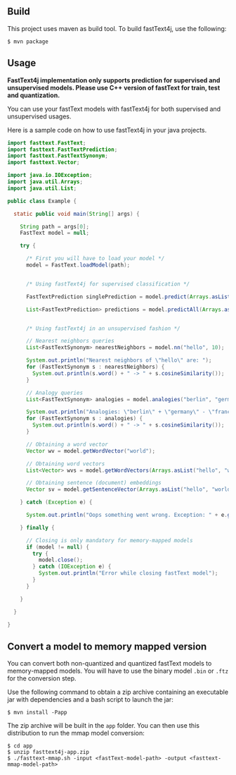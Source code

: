 ## Build

This project uses maven as build tool. To build fastText4j, use the following:

``` shell
$ mvn package
```

## Usage

**FastText4j implementation only supports prediction for supervised and unsupervised models. Please use C++ version of fastText for train, test and quantization.**

You can use your fastText models with fastText4j for both supervised and unsupervised usages.

Here is a sample code on how to use fastText4j in your java projects.

``` java
import fasttext.FastText;
import fasttext.FastTextPrediction;
import fasttext.FastTextSynonym;
import fasttext.Vector;

import java.io.IOException;
import java.util.Arrays;
import java.util.List;

public class Example {

  static public void main(String[] args) {

    String path = args[0];
    FastText model = null;

    try {

      /* First you will have to load your model */
      model = FastText.loadModel(path);


      /* Using fastText4j for supervised classification */

      FastTextPrediction singlePrediction = model.predict(Arrays.asList("hello", "world", "!"));

      List<FastTextPrediction> predictions = model.predictAll(Arrays.asList("hello", "world", "!"));


      /* Using fastText4j in an unsupervised fashion */

      // Nearest neighbors queries
      List<FastTextSynonym> nearestNeighbors = model.nn("hello", 10);

      System.out.println("Nearest neighbors of \"hello\" are: ");
      for (FastTextSynonym s : nearestNeighbors) {
        System.out.println(s.word() + " -> " + s.cosineSimilarity());
      }

      // Analogy queries
      List<FastTextSynonym> analogies = model.analogies("berlin", "germany", "france", 10);

      System.out.println("Analogies: \"berlin\" + \"germany\" - \"france\" : ");
      for (FastTextSynonym s : analogies) {
        System.out.println(s.word() + " -> " + s.cosineSimilarity());
      }

      // Obtaining a word vector
      Vector wv = model.getWordVector("world");

      // Obtaining word vectors
      List<Vector> wvs = model.getWordVectors(Arrays.asList("hello", "world", "!"));

      // Obtaining sentence (document) embeddings
      Vector sv = model.getSentenceVector(Arrays.asList("hello", "world", "!"));

    } catch (Exception e) {

      System.out.println("Oops something went wrong. Exception: " + e.getMessage());

    } finally {

      // Closing is only mandatory for memory-mapped models
      if (model != null) {
        try {
          model.close();
        } catch (IOException e) {
          System.out.println("Error while closing fastText model");
        }
      }

    }

  }

}
```

## Convert a model to memory mapped version

You can convert both non-quantized and quantized fastText models to memory-mapped models.
You will have to use the binary model `.bin` or `.ftz` for the conversion step.

Use the following command to obtain a zip archive containing an executable jar
with dependencies and a bash script to launch the jar:

``` shell
$ mvn install -Papp
```

The zip archive will be built in the `app` folder. You can then use this distribution to run the mmap model conversion:

``` shell
$ cd app
$ unzip fasttext4j-app.zip
$ ./fasttext-mmap.sh -input <fastText-model-path> -output <fasttext-mmap-model-path>
```

